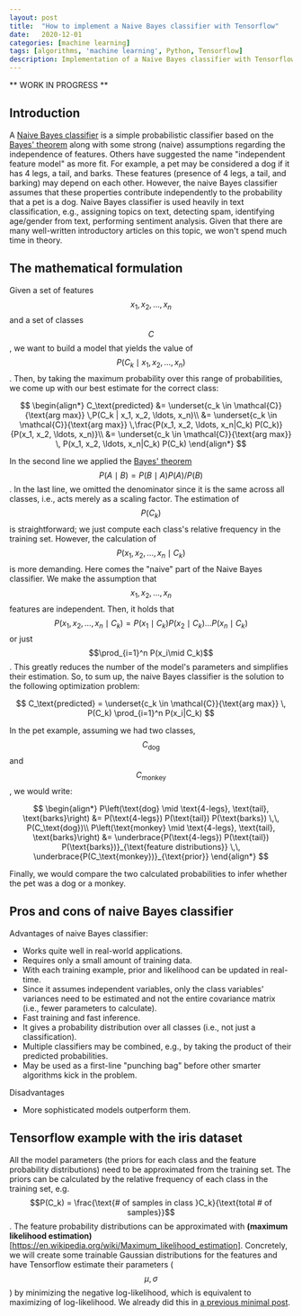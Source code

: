 ```yaml
---
layout: post
title:  "How to implement a Naive Bayes classifier with Tensorflow"
date:   2020-12-01
categories: [machine learning]
tags: [algorithms, 'machine learning', Python, Tensorflow]
description: Implementation of a Naive Bayes classifier with Tensorflow's trainable distributions for the iris dataset
---
```


** WORK IN PROGRESS **

## Introduction
A [Naive Bayes classifier](https://en.wikipedia.org/wiki/Naive_Bayes_classifier) is a simple probabilistic classifier based on the [Bayes' theorem](https://en.wikipedia.org/wiki/Bayes%27_theorem) along with some strong (naive) assumptions regarding the independence of features. Others have suggested the name "independent feature model" as more fit. For example, a pet may be considered a dog if it has 4 legs, a tail, and barks. These features (presence of 4 legs, a tail, and barking) may depend on each other. However, the naive Bayes classifier assumes that these properties contribute independently to the probability that a pet is a dog. Naive Bayes classifier is used heavily in text classification, e.g., assigning topics on text, detecting spam, identifying age/gender from text, performing sentiment analysis. Given that there are many well-written introductory articles on this topic, we won't spend much time in theory. 

## The mathematical formulation

Given a set of features $$x_1, x_2, \ldots, x_n$$ and a set of classes $$C$$, we want to build a model that yields the value of $$P(C_k\mid x_1, x_2, \ldots, x_n)$$. Then, by taking the maximum probability over this range of probabilities, we come up with our best estimate for the correct class:

$$
\begin{align*}
C_\text{predicted} &= \underset{c_k \in \mathcal{C}}{\text{arg max}} \,P(C_k | x_1, x_2, \ldots, x_n)\\
&= \underset{c_k \in \mathcal{C}}{\text{arg max}} \,\frac{P(x_1, x_2, \ldots, x_n|C_k) P(C_k)}{P(x_1, x_2, \ldots, x_n)}\\
&= \underset{c_k \in \mathcal{C}}{\text{arg max}} \, P(x_1, x_2, \ldots, x_n|C_k) P(C_k)
\end{align*}
$$

In the second line we applied the [Bayes' theorem](https://en.wikipedia.org/wiki/Bayes%27_theorem) $$P(A\mid B) = P(B\mid A) P(A) / P(B)$$. In the last line, we omitted the denominator since it is the same across all classes, i.e., acts merely as a scaling factor. The estimation of $$P(C_k)$$ is straightforward; we just compute each class's relative frequency in the training set. However, the calculation of $$P(x_1, x_2, \ldots, x_n\mid C_k)$$ is more demanding. Here comes the "naive" part of the Naive Bayes classifier. We make the assumption that $$x_1, x_2, \ldots, x_n$$ features are independent. Then, it holds that $$P(x_1, x_2, \ldots, x_n\mid C_k) = P(x_1\mid C_k)P(x_2\mid C_k)\ldots P(x_n\mid C_k)$$ or just $$\prod_{i=1}^n P(x_i\mid C_k)$$. This greatly reduces the number of the model's parameters and simplifies their estimation. So, to sum up, the naive Bayes classifier is the solution to the following optimization problem:

$$
C_\text{predicted} = \underset{c_k \in \mathcal{C}}{\text{arg max}} \, P(C_k) \prod_{i=1}^n P(x_i|C_k)
$$

In the pet example, assuming we had two classes, $$C_\text{dog}$$ and $$C_\text{monkey}$$, we would write:

$$
\begin{align*}
P\left(\text{dog} \mid \text{4-legs}, \text{tail}, \text{barks}\right) &= P(\text{4-legs}) P(\text{tail}) P(\text{barks}) \,\, P(C_\text{dog})\\
P\left(\text{monkey} \mid \text{4-legs}, \text{tail}, \text{barks}\right) &= \underbrace{P(\text{4-legs}) P(\text{tail}) P(\text{barks})}_{\text{feature distributions}} \,\, \underbrace{P(C_\text{monkey})}_{\text{prior}}
\end{align*}
$$

Finally, we would compare the two calculated probabilities to infer whether the pet was a dog or a monkey.

## Pros and cons of naive Bayes classifier
Advantages of naive Bayes classifier:
* Works quite well in real-world applications.
* Requires only a small amount of training data.
* With each training example, prior and likelihood can be updated in real-time.
* Since it assumes independent variables, only the class variables' variances need to be estimated and not the entire covariance matrix (i.e., fewer parameters to calculate).
* Fast training and fast inference.
* It gives a probability distribution over all classes (i.e., not just a classification).
* Multiple classifiers may be combined, e.g., by taking the product of their predicted probabilities.
* May be used as a first-line "punching bag" before other smarter algorithms kick in the problem.

Disadvantages
* More sophisticated models outperform them.

## Tensorflow example with the iris dataset
All the model parameters (the priors for each class and the feature probability distributions) need to be approximated from the training set. The priors can be calculated by the relative frequency of each class in the training set, e.g. $$P(C_k) = \frac{\text{# of samples in class }C_k}{\text{total # of samples}}$$. The feature probability distributions can be approximated with **(maximum likelihood estimation)**[https://en.wikipedia.org/wiki/Maximum_likelihood_estimation]. Concretely, we will create some trainable Gaussian distributions for the features and have Tensorflow estimate their parameters ($$\mu, \sigma$$) by minimizing the negative log-likelihood, which is equivalent to maximizing of log-likelihood. We already did this in [a previous minimal post](https://ekamperi.github.io/mathematics/2020/12/26/tensorflow-trainable-probability-distributions.html).

